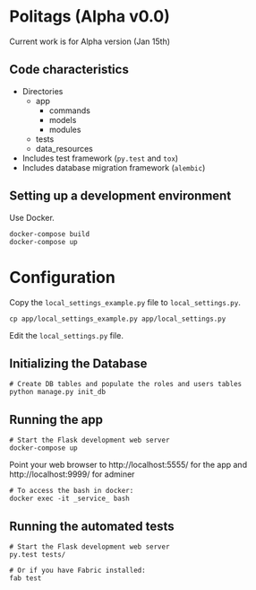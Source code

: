 # Politags (Alpha v0.0)

Current work is for Alpha version (Jan 15th)

## Code characteristics

* Directories
    * app
        * commands
        * models
        * modules
    * tests
    * data_resources
* Includes test framework (`py.test` and `tox`)
* Includes database migration framework (`alembic`)

## Setting up a development environment

Use Docker.

    docker-compose build
    docker-compose up

# Configuration

Copy the `local_settings_example.py` file to `local_settings.py`.

    cp app/local_settings_example.py app/local_settings.py

Edit the `local_settings.py` file.

## Initializing the Database

    # Create DB tables and populate the roles and users tables
    python manage.py init_db

## Running the app

    # Start the Flask development web server
    docker-compose up

Point your web browser to http://localhost:5555/ for the app
and http://localhost:9999/ for adminer


    # To access the bash in docker:
    docker exec -it _service_ bash


## Running the automated tests

    # Start the Flask development web server
    py.test tests/

    # Or if you have Fabric installed:
    fab test
